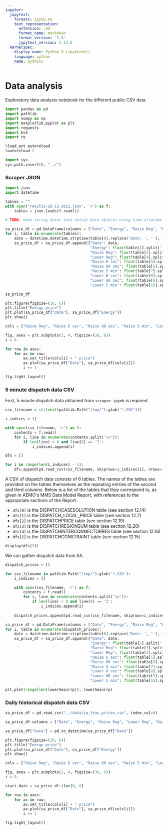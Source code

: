 ```yaml
---
jupyter:
  jupytext:
    formats: ipynb,md
    text_representation:
      extension: .md
      format_name: markdown
      format_version: '1.3'
      jupytext_version: 1.13.6
  kernelspec:
    display_name: Python 3 (ipykernel)
    language: python
    name: python3
---
```


<!-- #region tags=[] -->
# Data analysis

Exploratory data analysis notebook for the different public CSV data
<!-- #endregion -->

```python
import pandas as pd
import pathlib
import numpy as np
import matplotlib.pyplot as plt
import requests
import bs4
import re

%load_ext autoreload
%autoreload 2

import sys
sys.path.insert(0, "../")
```

<!-- #region tags=[] jp-MarkdownHeadingCollapsed=true jp-MarkdownHeadingCollapsed=true tags=[] -->
### Scraper JSON
<!-- #endregion -->

```python
import json
import datetime
```

```python
tables = ""
with open("results-10-12-2021.json", 'r') as f:
    tables = json.loads(f.read())
```

```python
# TODO: make string dates into actual Date objects using time.strptime

sa_price_df = pd.DataFrame(columns = ["Date", "Energy", "Raise Reg", "Lower Reg", "Raise 6 sec", "Raise 60 sec", "Raise 5 min", "Lower 6 sec", "Lower 60 sec", "Lower 5 min"])
for i, table in enumerate(tables):
    date = datetime.datetime.strptime(table[0].replace('Date: ', ''), "%d %B %Y - %H:%M")
    sa_price_df = sa_price_df.append({"Date": date,
                                      "Energy": float(table[2].split('       ')[3].replace('$', '')),
                                      "Raise Reg": float(table[3].split('       ')[3].replace('$', '')),
                                      "Lower Reg": float(table[4].split('       ')[3].replace('$', '')),
                                      "Raise 6 sec": float(table[5].split('       ')[3].replace('$', '')),
                                      "Raise 60 sec": float(table[6].split('       ')[3].replace('$', '')),
                                      "Raise 5 min": float(table[7].split('       ')[3].replace('$', '')),
                                      "Lower 6 sec": float(table[8].split('       ')[3].replace('$', '')),
                                      "Lower 60 sec": float(table[9].split('       ')[3].replace('$', '')),
                                      "Lower 5 min": float(table[10].split('       ')[3].replace('$', ''))}, ignore_index=True)
```

```python
sa_price_df
```

```python
plt.figure(figsize=(10, 6))
plt.title("Energy price")
plt.plot(sa_price_df["Date"], sa_price_df["Energy"])
plt.show()
```

```python
cols = ["Raise Reg", "Raise 6 sec", "Raise 60 sec", "Raise 5 min", "Lower Reg", "Lower 6 sec", "Lower 60 sec", "Lower 5 min"]

fig, axes = plt.subplots(2, 4, figsize=(30, 6))
i = 0

for row in axes:
    for ax in row:
        ax.set_title(cols[i] + " price")
        ax.plot(sa_price_df["Date"], sa_price_df[cols[i]])
        i += 1

fig.tight_layout()
```

<!-- #region tags=[] jp-MarkdownHeadingCollapsed=true jp-MarkdownHeadingCollapsed=true tags=[] -->
### 5 minute dispatch data CSV
<!-- #endregion -->

First, 5 minute dispatch data obtained from `scraper.ipynb` is required.

```python
csv_filename = str(next(pathlib.Path("/tmp/").glob('*.CSV')))
```

```python
i_indices = []

with open(csv_filename, 'r') as f:
    contents = f.read()
    for i, line in enumerate(contents.split('\n')):
        if len(line) > 0 and line[0] == 'I':
            i_indices.append(i)
```

```python
dfs = []

for i in range(len(i_indices) - 1):
    dfs.append(pd.read_csv(csv_filename, skiprows=i_indices[i], nrows=(i_indices[i+1] - i_indices[i]-1)))
```

A CSV of dispatch data consists of 6 tables. The names of the tables are provided on the tables themselves as the repeating entries of the second and third columns. Below is a list of the tables that they correspond to, as given in AEMO's MMS Data Model Report, with references to the appropriate sections of the Report.

- `dfs[0]` is the DISPATCHCASESOLUTION table (see section 12.14)
- `dfs[1]` is the DISPATCH_LOCAL_PRICE table (see section 12.7)
- `dfs[2]` is the DISPATCHPRICE table (see section 12.19)
- `dfs[3]` is the DISPATCHREGIONSUM table (see seciton 12.20)
- `dfs[4]` is the DISPATCHINTERCONNECTORRES table (see section 12.16)
- `dfs[5]` is the DISPATCHCONSTRAINT table (see section 12.15)

```python
display(dfs[3])
```

We can gather dispatch data from SA. 

```python
dispatch_prices = []

for csv_filename in pathlib.Path("/tmp/").glob('*.CSV'):
    i_indices = []

    with open(csv_filename, 'r') as f:
        contents = f.read()
        for i, line in enumerate(contents.split('\n')):
            if len(line) > 0 and line[0] == 'I':
                i_indices.append(i)
                
    dispatch_prices.append(pd.read_csv(csv_filename, skiprows=i_indices[2], nrows=(i_indices[3] - i_indices[2]-1)))
```

```python
sa_price_df = pd.DataFrame(columns = ["Date", "Energy", "Raise Reg", "Lower Reg", "Raise 6 sec", "Raise 60 sec", "Raise 5 min", "Lower 6 sec", "Lower 60 sec", "Lower 5 min"])
for i, table in enumerate(dispatch_prices):
    date = datetime.datetime.strptime(table[0].replace('Date: ', ''), "%d %B %Y - %H:%M")
    sa_price_df = sa_price_df.append({"Date": date,
                                      "Energy": float(table[2].split('       ')[3].replace('$', '')),
                                      "Raise Reg": float(table[3].split('       ')[3].replace('$', '')),
                                      "Lower Reg": float(table[4].split('       ')[3].replace('$', '')),
                                      "Raise 6 sec": float(table[5].split('       ')[3].replace('$', '')),
                                      "Raise 60 sec": float(table[6].split('       ')[3].replace('$', '')),
                                      "Raise 5 min": float(table[7].split('       ')[3].replace('$', '')),
                                      "Lower 6 sec": float(table[8].split('       ')[3].replace('$', '')),
                                      "Lower 60 sec": float(table[9].split('       ')[3].replace('$', '')),
                                      "Lower 5 min": float(table[10].split('       ')[3].replace('$', ''))}, ignore_index=True)
```

```python
plt.plot(range(len(lower5minrrp)), lower5minrrp)
```

<!-- #region tags=[] -->
### Daily historical dispatch data CSV
<!-- #endregion -->

```python
sa_price_df = pd.read_csv("../data/sa_fcas_prices.csv", index_col=0)
```

```python
sa_price_df.columns = ["Date", "Energy", "Raise Reg", "Lower Reg", "Raise 6 sec", "Raise 60 sec", "Raise 5 min", "Lower 6 sec", "Lower 60 sec", "Lower 5 min"]
```

```python
sa_price_df["Date"] = pd.to_datetime(sa_price_df["Date"])
```

```python
plt.figure(figsize=(10, 6))
plt.title("Energy price")
plt.plot(sa_price_df["Date"], sa_price_df["Energy"])
plt.show()
```

```python
cols = ["Raise Reg", "Raise 6 sec", "Raise 60 sec", "Raise 5 min", "Lower Reg", "Lower 6 sec", "Lower 60 sec", "Lower 5 min"]

fig, axes = plt.subplots(2, 4, figsize=(30, 6))
i = 0

start_date = sa_price_df.iloc[0, 0]

for row in axes:
    for ax in row:
        ax.set_title(cols[i] + " price")
        ax.plot(sa_price_df["Date"], sa_price_df[cols[i]])
        i += 1

fig.tight_layout()
```
